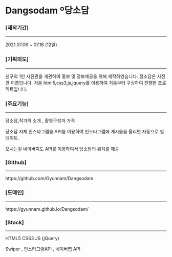 # Dangsodam º당소담

### [제작기간]

<hr>
2021.07.06 ~ 07.16 (12일)

### [기획의도]

<hr>
친구의 1인 사진관을 개관하여 홍보 및 정보제공을 위해 제작하였습니다.
정소담은 사진관 이름입니다. 처음 html5,css3,js,jquery를 이용하여 처음부터 구상하여 진행한 프로젝트입니다.

### [주요기능]

<hr>
당소담,작가의 소개 , 촬영구성과 가격

당소담 자체 인스타그램을 API를 이용하여 인스타그램에 게시물을 올리면 자동으로 업데이트.

오시는길 네이버지도 API를 이용하여서 당소담의 위치를 제공

### [Github]

<hr>
https://github.com/Gyunnam/Dangsodam

### [도메인]

<hr>
https://gyunnam.github.io/Dangsodam/

### [Stack]

<hr>
HTML5 CSS3 JS (jQuery)

Swiper , 인스타그램API , 네이버맵 API
